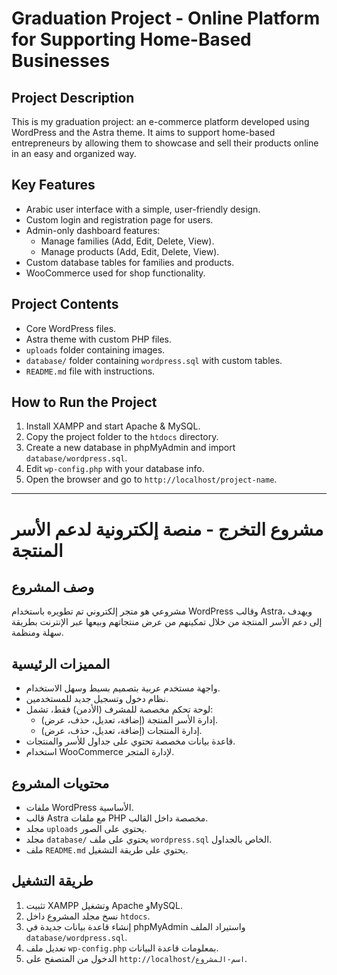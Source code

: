 # Graduation Project - Online Platform for Supporting Home-Based Businesses

## Project Description
This is my graduation project: an e-commerce platform developed using WordPress and the Astra theme. It aims to support home-based entrepreneurs by allowing them to showcase and sell their products online in an easy and organized way.

## Key Features
- Arabic user interface with a simple, user-friendly design.
- Custom login and registration page for users.
- Admin-only dashboard features:
  - Manage families (Add, Edit, Delete, View).
  - Manage products (Add, Edit, Delete, View).
- Custom database tables for families and products.
- WooCommerce used for shop functionality.

## Project Contents
- Core WordPress files.
- Astra theme with custom PHP files.
- `uploads` folder containing images.
- `database/` folder containing `wordpress.sql` with custom tables.
- `README.md` file with instructions.

## How to Run the Project
1. Install XAMPP and start Apache & MySQL.
2. Copy the project folder to the `htdocs` directory.
3. Create a new database in phpMyAdmin and import `database/wordpress.sql`.
4. Edit `wp-config.php` with your database info.
5. Open the browser and go to `http://localhost/project-name`.


---



# مشروع التخرج - منصة إلكترونية لدعم الأسر المنتجة

## وصف المشروع
مشروعي هو متجر إلكتروني تم تطويره باستخدام WordPress وقالب Astra، ويهدف إلى دعم الأسر المنتجة من خلال تمكينهم من عرض منتجاتهم وبيعها عبر الإنترنت بطريقة سهلة ومنظمة.

## المميزات الرئيسية
- واجهة مستخدم عربية بتصميم بسيط وسهل الاستخدام.
- نظام دخول وتسجيل جديد للمستخدمين.
- لوحة تحكم مخصصة للمشرف (الأدمن) فقط، تشمل:
  - إدارة الأسر المنتجة (إضافة، تعديل، حذف، عرض).
  - إدارة المنتجات (إضافة، تعديل، حذف، عرض).
- قاعدة بيانات مخصصة تحتوي على جداول للأسر والمنتجات.
- استخدام WooCommerce لإدارة المتجر.

## محتويات المشروع
- ملفات WordPress الأساسية.
- قالب Astra مع ملفات PHP مخصصة داخل القالب.
- مجلد `uploads` يحتوي على الصور.
- مجلد `database/` يحتوي على ملف `wordpress.sql` الخاص بالجداول.
- ملف `README.md` يحتوي على طريقة التشغيل.

## طريقة التشغيل
1. تثبيت XAMPP وتشغيل Apache وMySQL.
2. نسخ مجلد المشروع داخل `htdocs`.
3. إنشاء قاعدة بيانات جديدة في phpMyAdmin واستيراد الملف `database/wordpress.sql`.
4. تعديل ملف `wp-config.php` بمعلومات قاعدة البيانات.
5. الدخول من المتصفح على `http://localhost/اسم-المشروع`.

